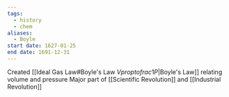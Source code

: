 ```yaml
---
tags:
  - history
  - chem
aliases:
  - Boyle
start date: 1627-01-25
end date: 1691-12-31
---
```

Created [[Ideal Gas Law#Boyle's Law $V propto frac{1}{P}$|Boyle's Law]] relating volume and pressure
Major part of [[Scientific Revolution]] and [[Industrial Revolution]]